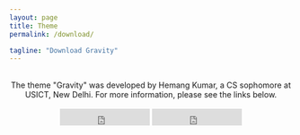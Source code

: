 ```yaml
---
layout: page
title: Theme
permalink: /download/

tagline: "Download Gravity"
---
```


<br>

<div class="download">
  <center>The theme "Gravity" was developed by Hemang Kumar, a CS sophomore at USICT, New Delhi. For more information, please see the links below.</center>
  <br>
<center>
  <iframe src="https://ghbtns.com/github-btn.html?user=hemangsk&repo=gravity&type=star&count=true&size=large" frameborder="0" scrolling="0" width="160px" height="30px"></iframe>

  <iframe src="https://ghbtns.com/github-btn.html?user=hemangsk&repo=gravity&type=fork&count=true&size=large" frameborder="0" scrolling="0" width="160px" height="30px"></iframe>

</center>
</div>

<div class="intro"><br>
  <p>
<a href="http://github.com/marhass"><i class="fa fa-github"></i></a>
 </p>
</div>

